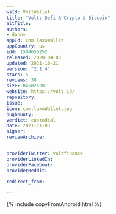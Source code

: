 ```yaml
---
wsId: VoltWallet
title: "Volt: Defi & Crypto & Bitcoin"
altTitle:
authors:
- danny
appId: com.laxoWallet
appCountry: us
idd: 1504656252
released: 2020-04-03
updated: 2021-10-21
version: "2.1.4"
stars: 5
reviews: 38
size: 84502528
website: https://volt.id/
repository:
issue:
icon: com.laxoWallet.jpg
bugbounty:
verdict: custodial
date: 2021-11-03
signer:
reviewArchive:


providerTwitter: Voltfinance
providerLinkedIn:
providerFacebook:
providerReddit:

redirect_from:

---
```

{% include copyFromAndroid.html %}
